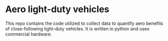 # Aero light-duty vehicles

This repo contains the code utilized to collect data to quantify aero benefits of close-following light-duty vehicles.
It is written in python and uses commercial hardware.